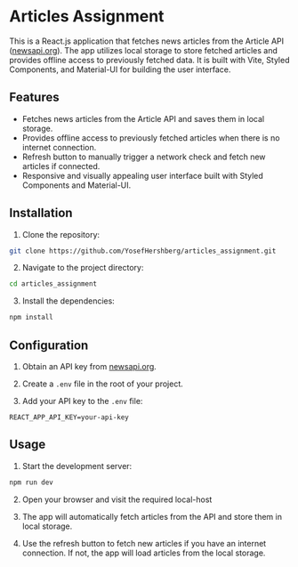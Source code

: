 # Articles Assignment

This is a React.js application that fetches news articles from the Article API ([newsapi.org](https://newsapi.org/)). The app utilizes local storage to store fetched articles and provides offline access to previously fetched data. It is built with Vite, Styled Components, and Material-UI for building the user interface.

## Features

- Fetches news articles from the Article API and saves them in local storage.
- Provides offline access to previously fetched articles when there is no internet connection.
- Refresh button to manually trigger a network check and fetch new articles if connected.
- Responsive and visually appealing user interface built with Styled Components and Material-UI.

## Installation

1. Clone the repository:

```bash
git clone https://github.com/YosefHershberg/articles_assignment.git
```

2. Navigate to the project directory:

```bash
cd articles_assignment
```

3. Install the dependencies:

```bash
npm install
```

## Configuration

1. Obtain an API key from [newsapi.org](https://newsapi.org/).

2. Create a `.env` file in the root of your project.

3. Add your API key to the `.env` file:

```plaintext
REACT_APP_API_KEY=your-api-key
```

## Usage

1. Start the development server:

```bash
npm run dev
```

2. Open your browser and visit the required local-host

3. The app will automatically fetch articles from the API and store them in local storage.

4. Use the refresh button to fetch new articles if you have an internet connection. If not, the app will load articles from the local storage.


